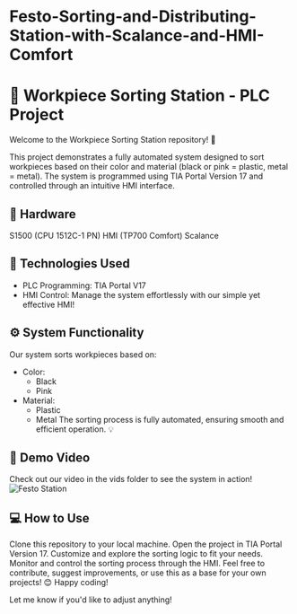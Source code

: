 # Festo-Sorting-and-Distributing-Station-with-Scalance-and-HMI-Comfort

# 🚦 Workpiece Sorting Station - PLC Project
Welcome to the Workpiece Sorting Station repository! 🎉

This project demonstrates a fully automated system designed to sort workpieces based on their color and material (black or pink = plastic, metal = metal). The system is programmed using TIA Portal Version 17 and controlled through an intuitive HMI interface.

## 🔧 Hardware
  S1500 (CPU 1512C-1 PN)
  HMI (TP700 Comfort)
  Scalance

## 🔧 Technologies Used
 - PLC Programming: TIA Portal V17
 - HMI Control: Manage the system effortlessly with our simple yet effective HMI!
## ⚙️ System Functionality
Our system sorts workpieces based on:

 - Color:
    - Black
    - Pink
 - Material:
    - Plastic
    - Metal
The sorting process is fully automated, ensuring smooth and efficient operation. 💡

## 🎥 Demo Video
Check out our video in the vids folder to see the system in action!
![Festo Station](https://github.com/user-attachments/assets/d80b5af0-d23d-4093-8e1f-3fc2cb586204)



## 💻 How to Use
Clone this repository to your local machine.
Open the project in TIA Portal Version 17.
Customize and explore the sorting logic to fit your needs.
Monitor and control the sorting process through the HMI.
Feel free to contribute, suggest improvements, or use this as a base for your own projects! 😊 Happy coding!

Let me know if you'd like to adjust anything!
